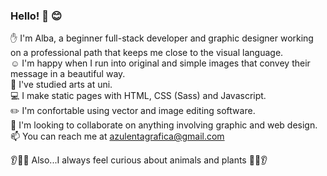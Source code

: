 ### Hello! 👋 😊

✋ I'm Alba, a beginner full-stack developer and graphic designer working on a professional path that keeps me close to the visual language.  
☺️ I'm happy when I run into original and simple images that convey their message in a beautiful way.  
💙 I've studied arts at uni.  
💻 I make static pages with HTML, CSS (Sass) and Javascript.  
✏️ I'm confortable using vector and image editing software.  
👯 I'm looking to collaborate on anything involving graphic and web design.  
📫  You can reach me at azulentagrafica@gmail.com   
    
👂🌿🐄 Also...I always feel curious about animals and plants 🌺🌿👂

